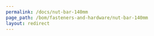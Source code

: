 ```yaml
---
permalink: /docs/nut-bar-140mm
page_path: /bom/fasteners-and-hardware/nut-bar-140mm
layout: redirect
---
```


